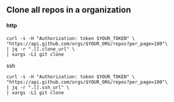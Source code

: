 ## Clone all repos in a organization

#### http

```
curl -s -H "Authorization: token $YOUR_TOKEN" \
"https://api.github.com/orgs/$YOUR_ORG/repos?per_page=100"\
| jq -r ".[].clone_url" \
| xargs -L1 git clone
```

ssh

```
curl -s -H "Authorization: token $YOUR_TOKEN" \
"https://api.github.com/orgs/$YOUR_ORG/repos?per_page=100"\
| jq -r ".[].ssh_url" \
| xargs -L1 git clone
```



